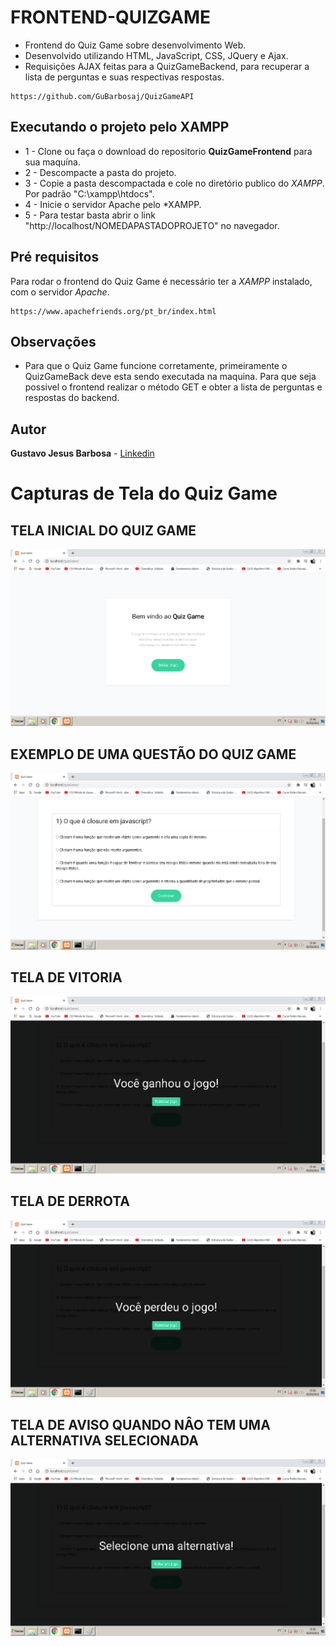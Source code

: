 # FRONTEND-QUIZGAME
* Frontend do Quiz Game sobre desenvolvimento Web.  
* Desenvolvido utilizando HTML, JavaScript, CSS, JQuery e Ajax.
* Requisições AJAX feitas para a QuizGameBackend, para recuperar a lista de perguntas e suas respectivas respostas.

```
https://github.com/GuBarbosaj/QuizGameAPI
```

## Executando o projeto pelo **XAMPP**

* 1 - Clone ou faça o download do repositorio **QuizGameFrontend** para sua maquína.
* 2 - Descompacte a pasta do projeto.
* 3 - Copie a pasta descompactada e cole no diretório publico do *XAMPP*. Por padrão "C:\xampp\htdocs".
* 4 - Inicie o servidor Apache pelo *XAMPP.
* 5 - Para testar basta abrir o link "http://localhost/NOMEDAPASTADOPROJETO" no navegador.


## Pré requisitos

Para rodar o frontend do Quiz Game é necessário ter a *XAMPP* instalado, com o servidor *Apache*.

```
https://www.apachefriends.org/pt_br/index.html
```

## Observações

* Para que o Quiz Game funcione corretamente, primeiramente o QuizGameBack deve esta sendo executada na maquina. Para que seja possivel o frontend realizar o método GET e obter a lista de perguntas e respostas do backend.


## Autor

**Gustavo Jesus Barbosa** - [Linkedin](https://www.linkedin.com/in/gustavo-barbosa-92257a187/)

# Capturas de Tela do Quiz Game

## TELA INICIAL DO QUIZ GAME
![alt text](https://github.com/GuBarbosaj/QuizGameFrontEnd/blob/main/capturas/telaInicial.png)

## EXEMPLO DE UMA QUESTÃO DO QUIZ GAME
![alt text](https://github.com/GuBarbosaj/QuizGameFrontEnd/blob/main/capturas/questao1.png)

## TELA DE VITORIA
![alt text](https://github.com/GuBarbosaj/QuizGameFrontEnd/blob/main/capturas/vitoria.png)

## TELA DE DERROTA
![alt text](https://github.com/GuBarbosaj/QuizGameFrontEnd/blob/main/capturas/derrota.png)

## TELA DE AVISO QUANDO NÂO TEM UMA ALTERNATIVA SELECIONADA
![alt text](https://github.com/GuBarbosaj/QuizGameFrontEnd/blob/main/capturas/nSelecionado.png)
